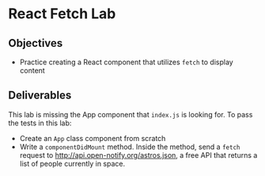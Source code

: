 # React Fetch Lab

## Objectives

- Practice creating a React component that utilizes `fetch` to display content

## Deliverables

This lab is missing the App component that `index.js` is looking for. To pass
the tests in this lab:

- Create an `App` class component from scratch
- Write a `componentDidMount` method. Inside the method, send a `fetch` request to
  http://api.open-notify.org/astros.json, a free API that returns a list of people
  currently in space.


